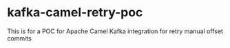 # kafka-camel-retry-poc
This is for a POC for Apache Camel Kafka integration for retry manual offset commits
